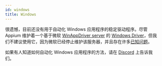 ```yaml
---
id: windows
title: Windows
---
```


很遗憾，目前还没有用于自动化 Windows 应用程序的稳定驱动程序。尽管 Appium 维护着一个基于微软 [WinAppDriver server](https://github.com/microsoft/WinAppDriver) 的 [Windows Driver](https://github.com/appium/appium-windows-driver)，但我们不建议使用它，因为微软已经停止维护该服务器，并且存在许多[已知问题](https://github.com/search?q=repo%3Amicrosoft%2FWinAppDriver+webdriverio&type=issues)。

如果有人知道如何自动化 Windows 应用程序的方法，请在 [Discord](https://discord.webdriver.io) 上告诉我们。
